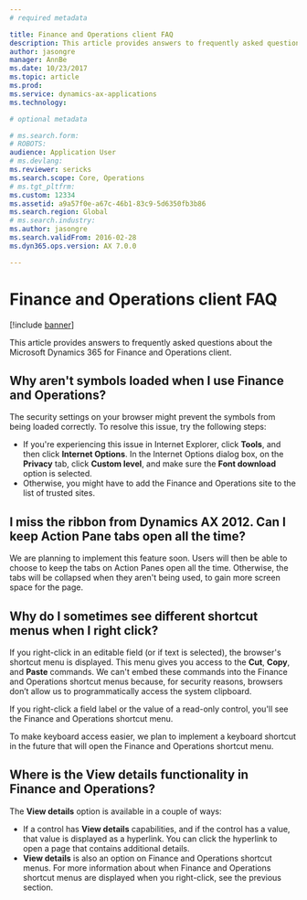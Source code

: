 ```yaml
---
# required metadata

title: Finance and Operations client FAQ
description: This article provides answers to frequently asked questions about the Microsoft Dynamics 365 for Finance and Operations client.
author: jasongre
manager: AnnBe
ms.date: 10/23/2017
ms.topic: article
ms.prod: 
ms.service: dynamics-ax-applications
ms.technology: 

# optional metadata

# ms.search.form: 
# ROBOTS: 
audience: Application User
# ms.devlang: 
ms.reviewer: sericks
ms.search.scope: Core, Operations
# ms.tgt_pltfrm: 
ms.custom: 12334
ms.assetid: a9a57f0e-a67c-46b1-83c9-5d6350fb3b86
ms.search.region: Global
# ms.search.industry: 
ms.author: jasongre
ms.search.validFrom: 2016-02-28
ms.dyn365.ops.version: AX 7.0.0

---
```


# Finance and Operations client FAQ

[!include [banner](../includes/banner.md)]

This article provides answers to frequently asked questions about the Microsoft Dynamics 365 for Finance and Operations client.

Why aren't symbols loaded when I use Finance and Operations?
-----------------------------------------------------------------

The security settings on your browser might prevent the symbols from being loaded correctly. To resolve this issue, try the following steps:

-   If you're experiencing this issue in Internet Explorer, click **Tools**, and then click **Internet Options**.  In the Internet Options dialog box, on the **Privacy** tab, click **Custom level**, and make sure the **Font download** option is selected.
-   Otherwise, you might have to add the Finance and Operations site to the list of trusted sites.

## I miss the ribbon from Dynamics AX 2012. Can I keep Action Pane tabs open all the time?
We are planning to implement this feature soon. Users will then be able to choose to keep the tabs on Action Panes open all the time. Otherwise, the tabs will be collapsed when they aren't being used, to gain more screen space for the page.

## Why do I sometimes see different shortcut menus when I right click?
If you right-click in an editable field (or if text is selected), the browser's shortcut menu is displayed. This menu gives you access to the **Cut**, **Copy**, and **Paste** commands. We can't embed these commands into the Finance and Operations shortcut menus because, for security reasons, browsers don’t allow us to programmatically access the system clipboard.

If you right-click a field label or the value of a read-only control, you'll see the Finance and Operations shortcut menu.

To make keyboard access easier, we plan to implement a keyboard shortcut in the future that will open the Finance and Operations shortcut menu.

## Where is the View details functionality in Finance and Operations?
The **View details** option is available in a couple of ways:

-   If a control has **View details** capabilities, and if the control has a value, that value is displayed as a hyperlink. You can click the hyperlink to open a page that contains additional details.
-   **View details** is also an option on Finance and Operations shortcut menus. For more information about when Finance and Operations shortcut menus are displayed when you right-click, see the previous section.





